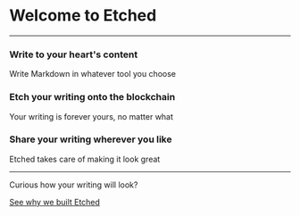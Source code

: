 # Welcome to Etched

---

### Write to your heart's content

Write Markdown in whatever tool you choose

### Etch your writing onto the blockchain

Your writing is forever yours, no matter what

### Share your writing wherever you like

Etched takes care of making it look great

---

Curious how your writing will look?

[See why we built Etched](/EtCH6Y9yAamG9BibkKJtGpXXh7MSnVBZVQ1q9hAGyXmW)
